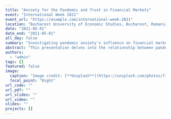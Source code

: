 ```yaml
---
title: "Anxiety for the Pandemic and Trust in Financial Markets"
event: "International Week 2021"
event_url: "https://example.com/international-week-2021"
location: "Bucharest University of Economic Studies, Bucharest, Romania"
date: "2021-05-01"
date_end: "2021-05-01"
all_day: false
summary: "Investigating pandemic anxiety's influence on financial markets."
abstract: "This presentation delves into the relationship between pandemic anxiety and financial market trust, offering insights on economic resilience."
authors:
  - "admin"
tags: []
featured: false
image:
  caption: "Image credit: [**Unsplash**](https://unsplash.com/photos/financial-market)"
  focal_point: "Right"
url_code: ""
url_pdf: ""
url_slides: ""
url_video: ""
slides: ""
projects: []
---
```


